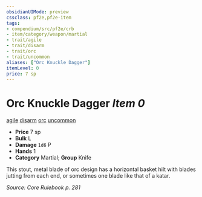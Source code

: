 ```yaml
---
obsidianUIMode: preview
cssclass: pf2e,pf2e-item
tags:
- compendium/src/pf2e/crb
- item/category/weapon/martial
- trait/agile
- trait/disarm
- trait/orc
- trait/uncommon
aliases: ["Orc Knuckle Dagger"]
itemLevel: 0
price: 7 sp
---
```

# Orc Knuckle Dagger *Item 0*  
[agile](../../../rules/traits/agile.md)  [disarm](../../../rules/traits/disarm.md)  [orc](../../../rules/traits/orc.md)  [uncommon](../../../rules/traits/uncommon.md)  

- **Price** 7 sp
- **Bulk** L
- **Damage** `1d6` P
- **Hands** 1
- **Category** Martial; **Group** Knife 

This stout, metal blade of orc design has a horizontal basket hilt with blades jutting from each end, or sometimes one blade like that of a katar.

*Source: Core Rulebook p. 281*